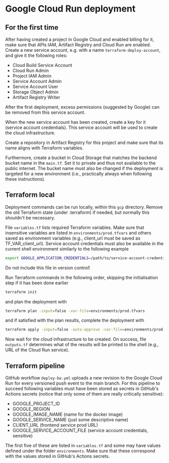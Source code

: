 # Google Cloud Run deployment

## For the first time

After having created a project in Google Cloud and enabled billing for it, make sure that APIs IAM, Artifact Registry and Cloud Run are enabled. Create a new service account, e.g. with a name `terraform-deploy-account`, and give it the following roles:

- Cloud Build Service Account
- Cloud Run Admin
- Project IAM Admin
- Service Account Admin
- Service Account User
- Storage Object Admin
- Artifact Registry Writer

After the first deployment, excess permissions (suggested by Google) can be removed from this service account.

When the new service account has been created, create a key for it (service account credentials). This service account will be used to create the cloud infrastructure.

Create a repository in Artifact Registry for this project and make sure that its name aligns with Terraform variables.

Furthermore, create a bucket in Cloud Storage that matches the backend bucket name in the `main.tf`. Set it to private and thus not available to the public internet. The bucket name must also be changed if the deployment is targeted for a new environment (i.e., practically always when following these instructions).

## Terraform local

Deployment commands can be run locally, within this `gcp` directory. Remove the old Terraform state (under .terraform) if needed, but normally this shouldn't be necessary.

File `variables.tf` lists required Terraform variables. Make sure that insensitive variables are listed in `environments/prod.tfvars` and others saved as environment variables (e.g., client_url must be saved as TF_VAR_client_url). Service account credentials must also be available in the current shell environment similarly to the following example

```bash
export GOOGLE_APPLICATION_CREDENTIALS=/path/to/service-account-credentials-file
```

Do not include this file in version control!

Run Terraform commands in the following order, skipping the initialisation step if it has been done earlier

```bash
terraform init
```

and plan the deployment with

```bash
terraform plan -input=false -var-file=environments/prod.tfvars
```

and if satisfied with the plan results, complete the deployment with

```bash
terraform apply -input=false -auto-approve -var-file=environments/prod.tfvars
```

Now wait for the cloud infrastructure to be created. On success, file `outputs.tf` determines what of the results will be printed to the shell (e.g., URL of the Cloud Run service).

## Terraform pipeline

GitHub workflow `deploy-be.yml` uploads a new revision to the Google Cloud Run for every versioned push event to the main branch. For this pipeline to succeed following variables must have been stored as secrets in GitHub's Actions secrets (notice that only some of them are really critically sensitive):

- GOOGLE_PROJECT_ID
- GOOGLE_REGION
- GOOGLE_IMAGE_NAME (name for the docker image)
- GOOGLE_SERVICE_NAME (just some descriptive name)
- CLIENT_URL (frontend service prod URL)
- GOOGLE_SERVICE_ACCOUNT_FILE (service account credentials, sensitive)

The first five of these are listed in `variables.tf` and some may have values defined under the folder `environments`. Make sure that these correspond with the values stored in GitHub's Actions secrets.
